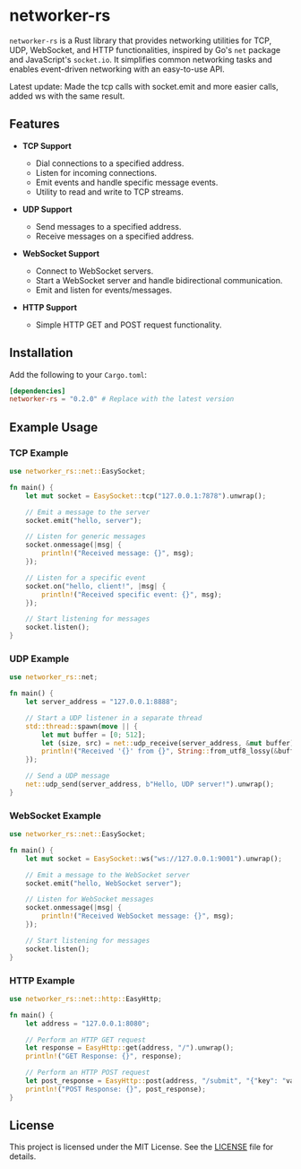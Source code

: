 
# networker-rs

`networker-rs` is a Rust library that provides networking utilities for TCP, UDP, WebSocket, and HTTP functionalities, inspired by Go's `net` package and JavaScript's `socket.io`. It simplifies common networking tasks and enables event-driven networking with an easy-to-use API.

Latest update: Made the tcp calls with socket.emit and more easier calls, added ws with the same result.

## Features

- **TCP Support**
  - Dial connections to a specified address.
  - Listen for incoming connections.
  - Emit events and handle specific message events.
  - Utility to read and write to TCP streams.

- **UDP Support**
  - Send messages to a specified address.
  - Receive messages on a specified address.

- **WebSocket Support**
  - Connect to WebSocket servers.
  - Start a WebSocket server and handle bidirectional communication.
  - Emit and listen for events/messages.

- **HTTP Support**
  - Simple HTTP GET and POST request functionality.

## Installation

Add the following to your `Cargo.toml`:

```toml
[dependencies]
networker-rs = "0.2.0" # Replace with the latest version
```

## Example Usage

### TCP Example

```rust
use networker_rs::net::EasySocket;

fn main() {
    let mut socket = EasySocket::tcp("127.0.0.1:7878").unwrap();

    // Emit a message to the server
    socket.emit("hello, server");

    // Listen for generic messages
    socket.onmessage(|msg| {
        println!("Received message: {}", msg);
    });

    // Listen for a specific event
    socket.on("hello, client!", |msg| {
        println!("Received specific event: {}", msg);
    });

    // Start listening for messages
    socket.listen();
}
```

### UDP Example

```rust
use networker_rs::net;

fn main() {
    let server_address = "127.0.0.1:8888";

    // Start a UDP listener in a separate thread
    std::thread::spawn(move || {
        let mut buffer = [0; 512];
        let (size, src) = net::udp_receive(server_address, &mut buffer).unwrap();
        println!("Received '{}' from {}", String::from_utf8_lossy(&buffer[..size]), src);
    });

    // Send a UDP message
    net::udp_send(server_address, b"Hello, UDP server!").unwrap();
}
```

### WebSocket Example

```rust
use networker_rs::net::EasySocket;

fn main() {
    let mut socket = EasySocket::ws("ws://127.0.0.1:9001").unwrap();

    // Emit a message to the WebSocket server
    socket.emit("hello, WebSocket server");

    // Listen for WebSocket messages
    socket.onmessage(|msg| {
        println!("Received WebSocket message: {}", msg);
    });

    // Start listening for messages
    socket.listen();
}
```

### HTTP Example

```rust
use networker_rs::net::http::EasyHttp;

fn main() {
    let address = "127.0.0.1:8080";

    // Perform an HTTP GET request
    let response = EasyHttp::get(address, "/").unwrap();
    println!("GET Response: {}", response);

    // Perform an HTTP POST request
    let post_response = EasyHttp::post(address, "/submit", "{"key": "value"}").unwrap();
    println!("POST Response: {}", post_response);
}
```

## License

This project is licensed under the MIT License. See the [LICENSE](LICENSE) file for details.
